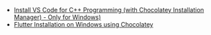 
- [Install VS Code for C++ Programming (with Chocolatey Installation Manager) - Only for Windows)](https://jumail-utm.github.io/codelabs/installations/codelab-vscode-cpp-install-chocolatey)
- [Flutter Installation on Windows using Chocolatey](https://jumail-utm.github.io/codelabs/installations/codelab-flutter-installation-windows)
